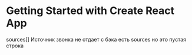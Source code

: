# Getting Started with Create React App


sources[] Источник звонка не отдает с бэка есть sources но это пустая строка
